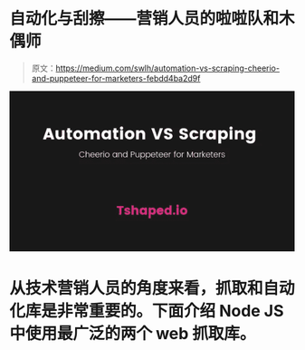 # 自动化与刮擦——营销人员的啦啦队和木偶师

> 原文：<https://medium.com/swlh/automation-vs-scraping-cheerio-and-puppeteer-for-marketers-febdd4ba2d9f>

![](img/ec74c85e021b0179e1ae0b3b5e786a7e.png)

# 从技术营销人员的角度来看，抓取和自动化库是非常重要的。下面介绍 Node JS 中使用最广泛的两个 web 抓取库。